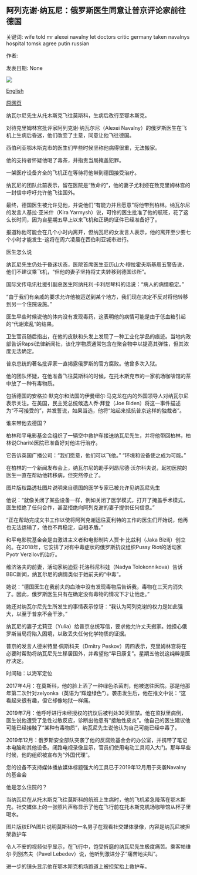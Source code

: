## 阿列克谢·纳瓦尼：俄罗斯医生同意让普京评论家前往德国

关键词: wife told mr alexei navalny let doctors critic germany taken navalnys hospital tomsk agree putin russian

作者: 

发表日期: None

![](https://ichef.bbci.co.uk/news/1024/branded_news/5B9D/production/_114035432_mediaitem114035431.jpg)

[English](Alexei%20Navalny%3A%20Russian%20doctors%20agree%20to%20let%20Putin%20critic%20go%20to%20Germany.md)

[原网页](https://www.bbc.com/news/world-europe-53865811)

纳瓦尔尼先生从托木斯克飞往莫斯科，生病后改行至鄂木斯克。

对待克里姆林宫批评家阿列克谢·纳瓦尔尼（Alexei Navalny）的俄罗斯医生在飞机上生病后昏迷，他们改变了主意，同意让他飞往德国。

西伯利亚鄂木斯克市的医生们早些时候坚称他病得很重，无法搬家。

他的支持者怀疑他喝了毒茶，并指责当局掩盖犯罪。

一架医疗设备齐全的飞机正在等待将他带到德国接受治疗。

纳瓦尼的团队此前表示，留在医院是“致命的”，他的妻子尤利娅在致克里姆林宫的一封信中呼吁允许他飞往国外。

最终，德国医生被允许见他，并说他们“有能力并且愿意”将他带到柏林。纳瓦尔尼的发言人基拉·亚米什（Kira Yarmysh）说，可怜的医生批准了他的航班，花了这么长时间，因为自星期五早上以来飞机和正确的证件已经准备好了。

报道称他可能会在几个小时内离开，但纳瓦尼的女发言人表示，他的离开至少要七个小时才能发生-这将在周六凌晨在西伯利亚城市进行。

医生怎么说

纳瓦尼先生仍处于昏迷状态，医院首席医生亚历山大·穆拉霍夫斯基周五警告说，他们不建议乘飞机，“但他的妻子坚持将丈夫转移到德国诊所”。

国际文传电讯社援引副总医生阿纳托利·卡利尼琴科的话说：“病人的病情稳定。”

“由于我们有亲戚的要求允许他被运送到某个地方，我们现在决定不反对将他转移到另一个住院设施。”

医生早些时候说他的体内没有发现毒药，这表明他的病情可能是由于低血糖引起的“代谢紊乱”的结果。

卫生官员随后指出，在他的皮肤和头发上发现了一种工业化学品的痕迹。当地内政部告诉Rapsi法律新闻社，该化学物质通常包含在聚合物中以提高其弹性，但其浓度无法确定。

普京总统的著名批评家一直揭露俄罗斯的官方腐败。他曾多次入狱。

他的团队怀疑，在他准备飞往莫斯科的时候，在托木斯克市的一家机场咖啡馆的茶中放了一种有毒物质。

包括德国的安格拉·默克尔和法国的伊曼纽尔·马克龙在内的外国领导人对纳瓦尔尼表示关注。在美国，民主党总统候选人乔·拜登（Joe Biden）将这一事件描述为“不可接受的”，并发誓说，如果当选，他将“站起来抵抗普京这样的独裁者”。

谁来带他去德国？

柏林和平电影基金会组织了一辆空中救护车接送纳瓦尼先生，并将他带回柏林，柏林说Charité医院已准备好对他进行治疗。

它告诉英国广播公司：“我们愿意，他们可以飞他。” “环境和设备使之成为可能。”

在柏林的一个新闻发布会上，纳瓦尔尼的助手列昂尼德·沃尔科夫说，起初医院的医生一直在帮助他转移病，但突然停止了。

图片版权路透社图片说明来自德国的医学专家已被允许见纳瓦尼先生

他说：“就像关闭了某些设备一样，例如关闭了医学模式，打开了掩盖手术模式，医生拒绝了任何合作，甚至拒绝向阿列克谢的妻子提供任何信息。”

“正在帮助完成文书工作以使将阿列克谢运往夏利特的工作的医生们开始说，他再也无法运输了，他也不再稳定，自相矛盾。”

和平电影院基金会是由激进主义者和电影制片人贾卡·比兹利（Jaka Bizilj）创立的。在2018年，它安排了对有中毒症状的俄罗斯抗议组织Pussy Riot的活动家Pyotr Verzilov的治疗。

维济洛夫的前妻，活动家纳迪亚·托洛科尼科娃（Nadya Tolokonnikova）告诉BBC新闻，纳瓦尔尼的病情类似于她前夫的“中毒”。

她说：“德国医生在我前夫的血液中没有发现毒物后告诉我，毒物在三天内消失了。因此，俄罗斯医生只有在确定没有毒物的情况下才让他走。”

她还对纳瓦尔尼先生所发生的事情表示惊讶：“我认为阿列克谢的权力是如此强大，以至于普京不会干涉。”

纳瓦尼的妻子尤莉亚（Yulia）给普京总统写信，要求他允许丈夫搬家。她担心俄罗斯当局将陷入困境，以致丢失任何化学物质的证据。

普京的发言人德米特里·佩斯科夫（Dmitry Peskov）周四表示，克里姆林宫将在必要时帮助将纳瓦尼先生移居国外，并希望他“早日康复”。星期五他说这纯粹是医疗决定。

时间轴：以海军定位

2017年4月：在莫斯科，他的脸上洒了一种绿色杀菌剂，他被送往医院。那是他那年第二次针对zelyonka（英语为“辉煌绿色”）。袭击发生后，他在推文中说：“这看起来很有趣，但它却像地狱一样痛。

2019年7月：他呼吁进行未经授权的抗议后被判处30天监禁。他在监狱里病倒，医生说他遭受了急性过敏反应，诊断出他患有“接触性皮炎”。他自己的医生建议他可能已经接触了“某种有毒物质”，纳瓦尼先生说他认为自己可能已经中毒了。

2019年12月：俄罗斯安全部队突袭了他的反腐败基金会的办公室，并携带了笔记本电脑和其他设备。闭路电视录像显示，官员们使用电动工具闯入大门。那年早些时候，他的组织被宣布为“外国代理”。

您的设备不支持媒体播放媒体标题强大的工具已于2019年12月用于突袭Navalny的基金会

他是怎么住院的？

当纳瓦尼在从托木斯克飞往莫斯科的航班上生病时，他的飞机紧急降落在鄂木斯克。社交媒体上的一张照片声称显示了他在飞行前在托木斯克机场咖啡馆从杯子里喝水。

图片版权EPA图片说明莫斯科的一名男子在观看社交媒体录像，内容是纳瓦尼被担架救护车

令人不安的视频似乎显示，在飞行中，饱受折磨的纳瓦尼先生极度痛苦。乘客帕维尔·列别杰夫（Pavel Lebedev）说，他听到激进分子“痛苦地尖叫”。

进一步的镜头显示他在鄂木斯克机场跑道上被担架抬上救护车。